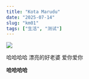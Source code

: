 ```yaml
---
title: "Kota Marudu"
date: "2025-07-14"
slug: "km01"
tags: ["生活", "测试"]
---
```

![](https://prod-files-secure.s3.us-west-2.amazonaws.com/112d0858-5090-4d34-a606-b75eb8d65fd2/c7b45876-473c-4fb6-85d3-cb84a84bfc51/1000201235.jpg?X-Amz-Algorithm=AWS4-HMAC-SHA256&X-Amz-Content-Sha256=UNSIGNED-PAYLOAD&X-Amz-Credential=ASIAZI2LB466VCTLXSK7%2F20250724%2Fus-west-2%2Fs3%2Faws4_request&X-Amz-Date=20250724T233249Z&X-Amz-Expires=3600&X-Amz-Security-Token=IQoJb3JpZ2luX2VjEA8aCXVzLXdlc3QtMiJGMEQCIBNiwq2a2WFcEfWHQJIclzxWagfBfy3aA2mXnR9qQIvZAiA7tX4txyDjTjUP4ukUPBkrvjeQ10CLuEx8FlYvaRFxzir%2FAwg4EAAaDDYzNzQyMzE4MzgwNSIMMiEixiqfONgrLs%2F0KtwDqhIv2NnC%2BJDBL4daK3lug1kYUw6b4IN1V2aP4e8hGVRRiJWyw4QrZBGv4D9btO2HfJYsp36SpJDwFsjZqr0zGnetcmSlb3a9N7xJnc2opJyMnlYInVTj2LabN5mOvSUhEqjSnqYeB%2BCyqhjQ%2FiUWiEmgBLv5xG4Te7Uo4gkm9YOj%2BuRtv00QJD2LJIe1gt3bv08W12OLGInsdKNLDMhw8KNv3%2F8us%2BcHRx%2B1%2BHVxZpbWTtlJa2iGV6WKf6R9yiX01%2BexK5FGf00BSWr%2BACbtWUm82LZG7esUMJE7WRQVQYHA47JlpplF3SogsSi7Hq8KoHbLF0%2BpN3SoIS2P6TwYdf0TZAte90sglAZGoHrSxEdCyDBazLAPdZ%2FFw1kdmDzj7MYpzKJCwamvJkqs7%2Fe8S5sHBcYO7sqxRsFQvkgAyOoZiIrPWzG5sS63JbX9jo68KOd1X3ePnQvhejRpzBCzTZLaao7l3jHqjrAcVVAVby0raEKkmnem2uiZS%2F%2BHjr2PFoUO2KVJSESMPw%2FDrs%2BQi0QY1RHSjhnuqvWoQz2WYpDW7uIzduG29cAt0KRiWLcE3QVjF%2Be6F%2BTFjNvxoVa%2FHwE2ZxlnrYoqkcA52ajCfEXfmoy%2BQa78Yvbasa4wqO%2BKxAY6pgEiNCuhPKKc%2FcqqmXIdXsvcLG8WHM6OCg0S4PycZA0qTIktYu0bll4rOnQQL4F1LRR34OE7mllSlycIOWUO8zwgp%2FrMbROygWpUdQ%2BLhJVTiHO46KTsfCcR%2BVstFtc5CgUc6%2BrgDpVpvo103oimUpHZ49PGhxPknhnk9hvhvjgbqdsEuqRNABr9FRA0bAgQFncLaprzZgvm7PLdK7%2FKj3o5cIt5Ik8m&X-Amz-Signature=26a24b1acad8285294c0f01dfd6d48cf050af4ec211e41ab847c66dc30c782d9&X-Amz-SignedHeaders=host&x-amz-checksum-mode=ENABLED&x-id=GetObject)


哈哈哈哈  漂亮的好老婆  爱你爱你


**哈哈哈哈**


